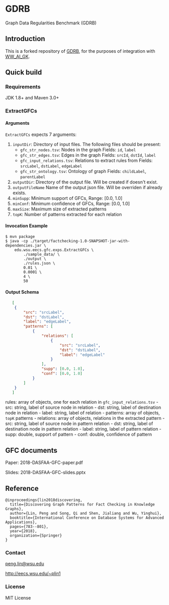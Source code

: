 # GDRB

Graph Data Regularities Benchmark (GDRB)

## Introduction

This is a forked repository of [GDRB](https://github.com/wsu-db/GDRB), for the purposes of integration with [WW_AI_GK](https://github.com/AY2425S1-DSA3101-Weeping-Wranglers/WW-AI-GK).

## Quick build

### Requirements

JDK 1.8+ and Maven 3.0+

### ExtractGFCs

#### Arguments

`ExtractGFCs` expects 7 arguments:

1. `inputDir`: Directory of input files. The following files should be present:
   - `gfc_str_nodes.tsv`: Nodes in the graph
   		Fields: `id`, `label`
   - `gfc_str_edges.tsv`: Edges in the graph
     	Fields: `srcId`, `dstId`, `label`
   - `gfc_input_relations.tsv`: Relations to extract rules from
     	Fields: `srcLabel`, `dstLabel`, `edgeLabel`
   - `gfc_str_ontology.tsv`: Ontology of graph
     	Fields: `childLabel`, `parentLabel`
2. `outputDir`: Directory of the output file. Will be created if doesn't exist.
3. `outputFileName` Name of the output json file. Will be overriden if already exists.
4. `minSupp`: Minimum support of GFCs, Range: [0.0, 1.0]
5. `minConf`: Minimum confidence of GFCs, Range: [0.0, 1.0]
6. `maxSize`: Maximum size of extracted patterns
7. `topK`: Number of patterns extracted for each relation

#### Invocation Example

```
$ mvn package
$ java -cp ./target/factchecking-1.0-SNAPSHOT-jar-with-dependencies.jar \
    edu.wsu.eecs.gfc.exps.ExtractGFCs \
        ./sample_data/ \
        ./output \
        ./rules.json \
        0.01 \
        0.0001 \
        4 \
        50
```

#### Output Schema

```json
   [
   	{
   		"src": "srcLabel",
   		"dst": "dstLabel",
   		"label": "edgeLabel",
   		"patterns": [
   			{
   				"relations": [
   					{
   						"src": "srcLabel",
   						"dst": "dstLabel",
   						"label": "edgeLabel"
   					}
   				],
   				"supp": [0.0, 1.0],
   				"conf": [0.0, 1.0]
   			}
   		]
   	}
   ]
```

   rules: array of objects, one for each relation in `gfc_input_relations.tsv`
	- src: string, label of source node in relation
	- dst: string, label of destination node in relation
	- label: string, label of relation
	- patterns: array of objects, `topK` patterns
		- relations: array of objects, relations in the extracted pattern
			- src: string, label of source node in pattern relation
			- dst: string, label of destination node in pattern relation
			- label: string, label of pattern relation
		- supp: double, support of pattern
		- conf: double, confidence of pattern

## GFC documents

Paper: 2018-DASFAA-GFC-paper.pdf

Slides: 2018-DASFAA-GFC-slides.pptx

## Reference

```
@inproceedings{lin2018discovering,
  title={Discovering Graph Patterns for Fact Checking in Knowledge Graphs},
  author={Lin, Peng and Song, Qi and Shen, Jialiang and Wu, Yinghui},
  booktitle={International Conference on Database Systems for Advanced Applications},
  pages={783--801},
  year={2018},
  organization={Springer}
}
```

### Contact

peng.lin@wsu.edu

http://eecs.wsu.edu/~plin1

### License

MIT License
